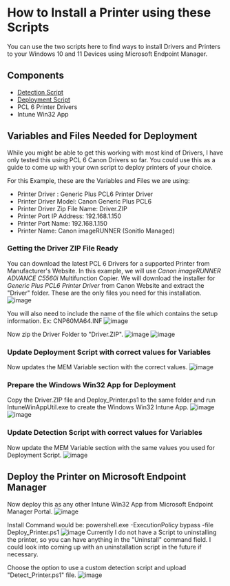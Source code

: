 # How to Install a Printer using these Scripts
You can use the two scripts here to find ways to install Drivers and Printers to your Windows 10 and 11 Devices using Microsoft Endpoint Manager. 

## Components
- [Detection Script](https://github.com/madhuperera/MEM/blob/main/Intune32_Apps/Install_Printer/Detect_Printer.ps1 "Detection Script")
- [Deployment Script](https://github.com/madhuperera/MEM/blob/main/Intune32_Apps/Install_Printer/Deploy_Printer.ps1 "Deployment Script")
- PCL 6 Printer Drivers
- Intune Win32 App

## Variables and Files Needed for Deployment
While you might be able to get this working with most kind of Drivers, I have only tested this using PCL 6 Canon Drivers so far. You could use this as a guide to come up with your own script to deploy printers of your choice.

For this Example, these are the Variables and Files we are using:
- Printer Driver : Generic Plus PCL6 Printer Driver
- Printer Driver Model: Canon Generic Plus PCL6
- Printer Driver Zip File Name: Driver.ZIP
- Printer Port IP Address: 192.168.1.150
- Printer Port Name: 192.168.1.150
- Printer Name: Canon imageRUNNER (Sonitlo Managed)

### Getting the Driver ZIP File Ready
You can download the latest PCL 6 Drivers for a supported Printer from Manufacturer's Website. In this example, we will use *Canon imageRUNNER ADVANCE C5560i* Multifunction Copier. We will download the installer for *Generic Plus PCL6 Printer Driver* from Canon Website and extract the "Driver" folder. These are the only files you need for this installation.
![image](https://user-images.githubusercontent.com/37104267/183159903-de5e81b1-b8ec-4101-89a2-97bb5d2ddf5a.png)

You will also need to include the name of the file which contains the setup information. Ex: CNP60MA64.INF
![image](https://user-images.githubusercontent.com/37104267/183214694-5d037919-b93a-4f71-a211-dfc7190ef233.png)


Now zip the Driver Folder to "Driver.ZIP".
![image](https://user-images.githubusercontent.com/37104267/183221794-ddf157b3-7db7-4342-b009-7b6c1fb5cd49.png)
![image](https://user-images.githubusercontent.com/37104267/183221808-c42038cb-f8ef-4b28-84e1-948185b59841.png)

### Update Deployment Script with correct values for Variables
Now updates the MEM Variable section with the correct values.
![image](https://user-images.githubusercontent.com/37104267/183215167-79dda25a-531b-4497-9b94-448b8f32df6f.png)

### Prepare the Windows Win32 App for Deployment
Copy the Driver.ZIP file and Deploy_Printer.ps1 to the same folder and run IntuneWinAppUtil.exe to create the Windows Win32 Intune App.
![image](https://user-images.githubusercontent.com/37104267/183216515-a8640c1c-7805-4b4a-a9d5-d515b3fe84f6.png)
![image](https://user-images.githubusercontent.com/37104267/183216977-76444104-7d6a-45aa-bcb4-8339b2243616.png)

### Update Detection Script with correct values for Variables
Now update the MEM Variable section with the same values you used for Deployment Script.
![image](https://user-images.githubusercontent.com/37104267/183216929-87c8ee8e-41a7-4528-b124-8ab6815430de.png)

## Deploy the Printer on Microsoft Endpoint Manager
Now deploy this as any other Intune Win32 App from Microsoft Endpoint Manager Portal.
![image](https://user-images.githubusercontent.com/37104267/183217466-690c3421-1fc0-4a81-87f9-bba7a24eb64a.png)

Install Command would be:
powershell.exe -ExecutionPolicy bypass -file Deploy_Printer.ps1
![image](https://user-images.githubusercontent.com/37104267/183217577-34d52de6-5055-4154-9d20-f68169d0a699.png)
Currently I do not have a Script to uninstalling the printer, so you can have anything in the "Uninstall" command field. I could look into coming up with an uninstallation script in the future if necessary.

Choose the option to use a custom detection script and upload "Detect_Printer.ps1" file.
![image](https://user-images.githubusercontent.com/37104267/183217761-b54008b5-58ed-4f1a-ac2a-49b8650354b3.png)


